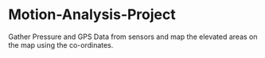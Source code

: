 # Motion-Analysis-Project

Gather Pressure and GPS Data from sensors and map the elevated areas on the map using the co-ordinates. 
